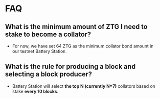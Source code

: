 # FAQ

## What is the minimum amount of ZTG I need to stake to become a collator?

- For now, we have set 64 ZTG as the minimum collator bond amount in our testnet Battery Station.

## What is the rule for producing a block and selecting a block producer?

- Battery Station will select **the top N (currently N=7)** collators based on stake **every 10 blocks**.
